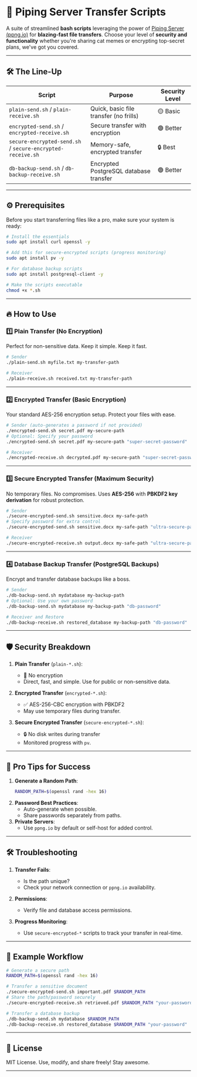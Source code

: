 # 🚀 Piping Server Transfer Scripts

A suite of streamlined **bash scripts** leveraging the power of [Piping Server (ppng.io)](https://ppng.io) for **blazing-fast file transfers**. Choose your level of **security and functionality** whether you're sharing cat memes or encrypting top-secret plans, we've got you covered.

---

## 🛠️ The Line-Up

| **Script**                                                 | **Purpose**                            | **Security Level** |
| ---------------------------------------------------------- | -------------------------------------- | ------------------ |
| `plain-send.sh` / `plain-receive.sh`                       | Quick, basic file transfer (no frills) | 🟡 Basic           |
| `encrypted-send.sh` / `encrypted-receive.sh`               | Secure transfer with encryption        | 🟢 Better          |
| `secure-encrypted-send.sh` / `secure-encrypted-receive.sh` | Memory-safe, encrypted transfer        | 🔒 Best            |
| `db-backup-send.sh` / `db-backup-receive.sh`               | Encrypted PostgreSQL database transfer | 🟢 Better          |

---

## ⚙️ Prerequisites

Before you start transferring files like a pro, make sure your system is ready:

```bash
# Install the essentials
sudo apt install curl openssl -y

# Add this for secure-encrypted scripts (progress monitoring)
sudo apt install pv -y

# For database backup scripts
sudo apt install postgresql-client -y

# Make the scripts executable
chmod +x *.sh
```

---

## 🔥 How to Use

### **1️⃣ Plain Transfer** (No Encryption)

Perfect for non-sensitive data. Keep it simple. Keep it fast.

```bash
# Sender
./plain-send.sh myfile.txt my-transfer-path

# Receiver
./plain-receive.sh received.txt my-transfer-path
```

---

### **2️⃣ Encrypted Transfer** (Basic Encryption)

Your standard AES-256 encryption setup. Protect your files with ease.

```bash
# Sender (auto-generates a password if not provided)
./encrypted-send.sh secret.pdf my-secure-path
# Optional: Specify your password
./encrypted-send.sh secret.pdf my-secure-path "super-secret-password"

# Receiver
./encrypted-receive.sh decrypted.pdf my-secure-path "super-secret-password"
```

---

### **3️⃣ Secure Encrypted Transfer** (Maximum Security)

No temporary files. No compromises. Uses **AES-256** with **PBKDF2 key derivation** for robust protection.

```bash
# Sender
./secure-encrypted-send.sh sensitive.docx my-safe-path
# Specify password for extra control
./secure-encrypted-send.sh sensitive.docx my-safe-path "ultra-secure-password"

# Receiver
./secure-encrypted-receive.sh output.docx my-safe-path "ultra-secure-password"
```

---

### **4️⃣ Database Backup Transfer** (PostgreSQL Backups)

Encrypt and transfer database backups like a boss.

```bash
# Sender
./db-backup-send.sh mydatabase my-backup-path
# Optional: Use your own password
./db-backup-send.sh mydatabase my-backup-path "db-password"

# Receiver and Restore
./db-backup-receive.sh restored_database my-backup-path "db-password"
```

---

## 🛡️ Security Breakdown

1. **Plain Transfer** (`plain-*.sh`):

   - 🚫 No encryption
   - Direct, fast, and simple. Use for public or non-sensitive data.

2. **Encrypted Transfer** (`encrypted-*.sh`):

   - ✅ AES-256-CBC encryption with PBKDF2
   - May use temporary files during transfer.

3. **Secure Encrypted Transfer** (`secure-encrypted-*.sh`):
   - 🔒 No disk writes during transfer
   - Monitored progress with `pv`.

---

## 🌟 Pro Tips for Success

1. **Generate a Random Path**:
   ```bash
   RANDOM_PATH=$(openssl rand -hex 16)
   ```
2. **Password Best Practices**:
   - Auto-generate when possible.
   - Share passwords separately from paths.
3. **Private Servers**:
   - Use `ppng.io` by default or self-host for added control.

---

## 🛠️ Troubleshooting

1. **Transfer Fails**:

   - Is the path unique?
   - Check your network connection or `ppng.io` availability.

2. **Permissions**:

   - Verify file and database access permissions.

3. **Progress Monitoring**:
   - Use `secure-encrypted-*` scripts to track your transfer in real-time.

---

## 🏁 Example Workflow

```bash
# Generate a secure path
RANDOM_PATH=$(openssl rand -hex 16)

# Transfer a sensitive document
./secure-encrypted-send.sh important.pdf $RANDOM_PATH
# Share the path/password securely
./secure-encrypted-receive.sh retrieved.pdf $RANDOM_PATH "your-password"

# Transfer a database backup
./db-backup-send.sh mydatabase $RANDOM_PATH
./db-backup-receive.sh restored_database $RANDOM_PATH "your-password"
```

---

## 📜 License

MIT License. Use, modify, and share freely! Stay awesome.

---
